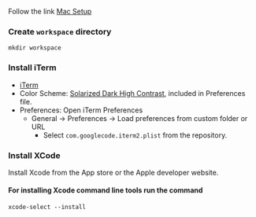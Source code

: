 Follow the link [Mac Setup](http://sourabhbajaj.com/mac-setup/)
### Create `workspace` directory
```shell
mkdir workspace
```

### Install iTerm
- [iTerm](https://iterm2.com/downloads/stable/latest)
- Color Scheme: [Solarized Dark High Contrast](https://raw.githubusercontent.com/mbadolato/iTerm2-Color-Schemes/master/schemes/Solarized%20Dark%20Higher%20Contrast.itermcolors), included in Preferences file.
- Preferences: Open iTerm Preferences
  * General -> Preferences -> Load preferences from custom folder or URL
    - Select `com.googlecode.iterm2.plist` from the repository.
    

### Install XCode

Install Xcode from the App store or the Apple developer website.

#### For installing Xcode command line tools run the command
```shell
xcode-select --install
```
